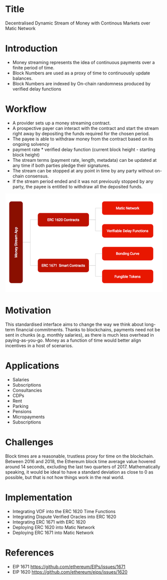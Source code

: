 # Title
Decentralised Dynamic Stream of Money with Continous Markets over Matic Network

# Introduction
- Money streaming represents the idea of continuous payments over a finite period of time. 
- Block Numbers are used as a proxy of time to continuously update balances.
- Block Numbers are indexed by On-chain randomness produced by verified delay functions

# Workflow

- A provider sets up a money streaming contract.
- A prospective payer can interact with the contract and start the stream right away by depositing the funds required for the chosen period.
- The payee is able to withdraw money from the contract based on its ongoing solvency
- payment rate * verified delay function (current block height - starting block height)
- The stream terms (payment rate, length, metadata) can be updated at any time if both parties pledge their signatures.
- The stream can be stopped at any point in time by any party without on-chain consensus.
- If the stream period ended and it was not previously stopped by any party, the payee is entitled to withdraw all the deposited funds.

<img src="https://github.com/FusionLedger/EbbNet/blob/main/EbbNet_SystemContext.png" alt="EbbNet System Context"/>

# Motivation

This standardised interface aims to change the way we think about long-term financial commitments. Thanks to blockchains, payments need not be sent in chunks (e.g. monthly salaries), as there is much less overhead in paying-as-you-go. Money as a function of time would better align incentives in a host of scenarios.

# Applications

- Salaries
- Subscriptions
- Consultancies
- CDPs
- Rent
- Parking
- Pensions
- Micropayments
- Subscriptions

# Challenges

Block times are a reasonable, trustless proxy for time on the blockchain. Between 2016 and 2018, the Ethereum block time average value hovered around 14 seconds, excluding the last two quarters of 2017. Mathematically speaking, it would be ideal to have a standard deviation as close to 0 as possible, but that is not how things work in the real world.

# Implementation

- Integrating VDF into the ERC 1620 Time Functions
- Integrating Dispute Verified Oracles into ERC 1620
- Integrating ERC 1671 with ERC 1620
- Deploying ERC 1620 into Matic Network
- Deploying ERC 1671 into Matic Network

# References

- EIP 1671 https://github.com/ethereum/EIPs/issues/1671
- EIP 1620 https://github.com/ethereum/eips/issues/1620
